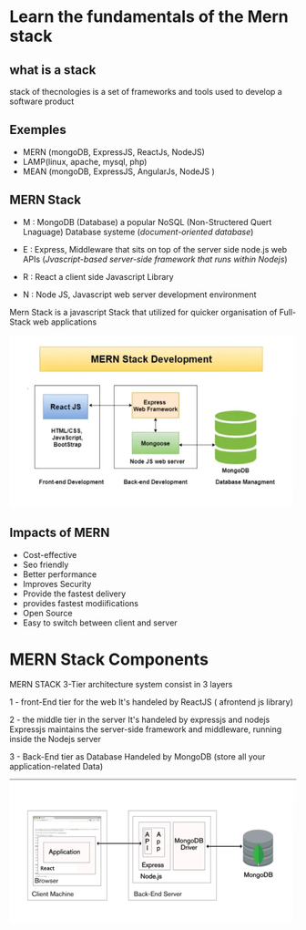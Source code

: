 # Learn the fundamentals of the Mern stack 

## what is a stack 
stack of thecnologies is a set of frameworks and tools used to develop a software product 

## Exemples
 - MERN (mongoDB, ExpressJS, ReactJs, NodeJS)
 - LAMP(linux, apache, mysql, php)
 - MEAN (mongoDB, ExpressJS, AngularJs, NodeJS )

## MERN Stack
 
 - M : MongoDB (Database) a popular NoSQL (Non-Structered Quert Lnaguage) Database systeme (*document-oriented database*)

 - E : Express, Middleware that sits on top of the server side node.js web APIs
 (*Jvascript-based server-side framework that runs within Nodejs*)
 
 - R : React a client side Javascript Library 

 - N : Node JS, Javascript web server development environment


 Mern Stack is a javascript Stack that utilized for quicker organisation of Full-Stack web applications

 ![MERN schema](MERN-schema.png)

## Impacts of MERN

- Cost-effective
- Seo friendly
- Better performance
- Improves Security
- Provide the fastest delivery
- provides fastest modiifications
- Open Source
- Easy to switch between client and server

# MERN Stack Components 

MERN STACK 3-Tier architecture system consist in 3 layers

 1 - front-End tier for the web 
    It's handeled by ReactJS ( afrontend js library)

 2 - the middle tier in the server
    It's handeled by expressjs and nodejs
    Expressjs maintains the server-side framework and middleware, running inside the Nodejs server

3 - Back-End tier as Database
    Handeled by MongoDB (store all your application-related Data)

![mern tiers](mern_tiers.png)




 
